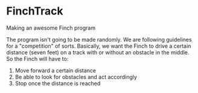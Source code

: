 FinchTrack
==========

Making an awesome Finch program

The program isn't going to be made randomly. We are following guidelines for a "competition" of sorts. 
Basically, we want the Finch to drive a certain distance (seven feet) on a track with or without an obstacle in the middle.
So the Finch will have to: 
1. Move forward a certain distance
2. Be able to look for obstacles and act accordingly
3. Stop once the distance is reached
